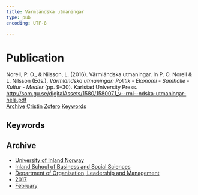 ```yaml
---
title: Värmländska utmaningar
type: pub
encoding: UTF-8

---
```

<h1>Publication</h1>
<article id="csl-bib-container-PS9X8SUK" class="csl-bib-container">
  <div class="csl-bib-body"> <div class="csl-entry">Norell, P. O., &#38; Nilsson, L. (2016). Värmländska utmaningar. In P. O. Norell &#38; L. Nilsson (Eds.), <i>Värmländska utmaningar: Politik - Ekonomi - Samhälle - Kultur - Medier</i> (pp. 9–30). Karlstad University Press. <a href="http://som.gu.se/digitalAssets/1580/1580071_v--rml--ndska-utmaningar-hela.pdf">http://som.gu.se/digitalAssets/1580/1580071_v--rml--ndska-utmaningar-hela.pdf</a></div> </div>
  <div class="csl-bib-buttons">
    <a href="#taxonomy-article-PS9X8SUK" alt="archive" class="csl-bib-button">Archive</a>
    <a href="https://app.cristin.no/results/show.jsf?id=1445239" alt="Cristin" class="csl-bib-button">Cristin</a>
    <a href="http://zotero.org/groups/5881554/items/PS9X8SUK" alt="Zotero" class="csl-bib-button">Zotero</a>
    <a href="#keywords-article-PS9X8SUK" alt="keywords" class="csl-bib-button">Keywords</a>
  </div>
  <div id="csl-bib-meta-container-PS9X8SUK"></div>
</article>
<div id="csl-bib-meta-PS9X8SUK" class="csl-bib-meta">
  <article id="keywords-article-PS9X8SUK" class="keywords-article">
    <h1>Keywords</h1>
    
  </article>
  <article id="taxonomy-article-PS9X8SUK" class="taxonomy-article">
    <h1>Archive</h1>
    <ul>
      <li>
        <a href="/en/archive/?key=3DCRN523">University of Inland Norway</a>
      </li>
      <li>
        <a href="/en/archive/?key=DU8Q9LN9">Inland School of Business and Social Sciences</a>
      </li>
      <li>
        <a href="/en/archive/?key=4LUWR3ZM">Department of Organisation, Leadership and Management</a>
      </li>
      <li>
        <a href="/en/archive/?key=KF5I8TQ8">2017</a>
      </li>
      <li>
        <a href="/en/archive/?key=Q5ZAHYMT">February</a>
      </li>
    </ul>
  </article>
</div>
